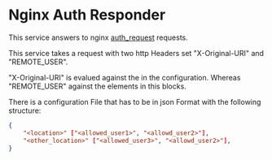 # Nginx Auth Responder

This service answers to nginx [auth_request](http://nginx.org/en/docs/http/ngx_http_auth_request_module.html) requests.

This service takes a request with two http Headers set "X-Original-URI" and "REMOTE_USER".

"X-Original-URI" is evalued against the <location> in the configuration.
Whereas "REMOTE_USER" against the elements in this blocks.


There is a configuration File that has to be in json Format with the following structure:

```json
{
    "<location>" ["<allowed_user1>", "<allowd_user2>"],
    "<other_location>" ["<allowed_user3>", "<allowd_user2>"],
}
```


